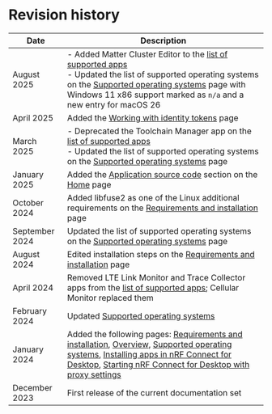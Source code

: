 # Revision history

| Date       | Description                                                                                                                                                                                  |
|------------|----------------------------------------------------------------------------------------------------------------------------------------------------------------------------------------------|
| August 2025 | - Added Matter Cluster Editor to the [list of supported apps](./index.md#supported-apps)<br/>- Updated the list of supported operating systems on the [Supported operating systems](./os_support.md) page with Windows 11 x86 support marked as `n/a` and a new entry for macOS 26 |
| April 2025 | Added the [Working with identity tokens](./working_with_authentications_tokens.md) page |
| March 2025 | - Deprecated the Toolchain Manager app on the [list of supported apps](./index.md#supported-apps)<br/>- Updated the list of supported operating systems on the [Supported operating systems](./os_support.md) page |
| January 2025    | Added the [Application source code](./index.md#application-source-code) section on the [Home](./index.md) page  |
| October 2024   | Added libfuse2 as one of the Linux additional requirements on the [Requirements and installation](./download_cfd.md) page |
| September 2024   | Updated the list of supported operating systems on the [Supported operating systems](./os_support.md) page |
| August 2024   | Edited installation steps on the [Requirements and installation](./download_cfd.md) page |
| April 2024   | Removed LTE Link Monitor and Trace Collector apps from the [list of supported apps](./index.md#supported-apps); Cellular Monitor replaced them |
| February 2024 | Updated [Supported operating systems](./os_support.md)                                               |
| January 2024  | Added the following pages: [Requirements and installation](./download_cfd.md), [Overview](./overview_cfd.md), [Supported operating systems](./os_support.md), [Installing apps in nRF Connect for Desktop](./installing_apps.md), [Starting nRF Connect for Desktop with proxy settings](./proxy_settings.md)                                                |
| December 2023   | First release of the current documentation set                                               |

